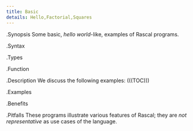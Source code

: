 ```yaml
---
title: Basic
details: Hello,Factorial,Squares
---
```


.Synopsis
Some basic, _hello world_-like, examples of Rascal programs.

.Syntax

.Types

.Function

.Description
We discuss the following examples:
(((TOC)))


.Examples

.Benefits

.Pitfalls
These programs illustrate various features of Rascal; they are *not representative* as use cases of the language.


